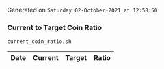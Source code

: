 Generated on `Saturday 02-October-2021 at 12:58:50`

### Current to Target Coin Ratio
`current_coin_ratio.sh`

Date|Current|Target|Ratio
---|---|---|---
